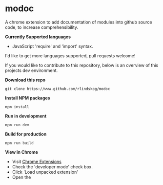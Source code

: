 # modoc
A chrome extension to add documentation of modules into github source code, to increase comprehensibility. 

**Currently Supported languages**
 - JavaScript 'require' and 'import' syntax.

I'd like to get more languages supported, pull requests welcome!

If you would like to contribute to this repository, below is an overview of this projects dev environment.

**Download this repo**

    git clone https://www.github.com/rlindskog/modoc

**Install NPM packages**

    npm install

**Run in development**

    npm run dev

**Build for production**

    npm run build

**View in Chrome**
 - Visit [Chrome Extensions](chrome://extensions/)
 - Check the 'developer mode' check box.
 - Click 'Load unpacked extension'
 - Open the 
